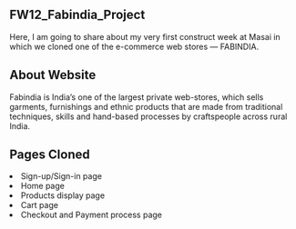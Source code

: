 ## FW12_Fabindia_Project
Here, I am going to share about my very first construct week at Masai in which we cloned one of the e-commerce web stores — FABINDIA.

## About Website
Fabindia is India’s one of the largest private web-stores, which sells garments, 
furnishings and ethnic products that are made from traditional techniques, skills and hand-based processes by craftspeople across rural India.

## Pages Cloned
<li>Sign-up/Sign-in page</li>
<li>Home page</li>
<li>Products display page</li>
<li>Cart page</li>
<li>Checkout and Payment process page</li>
